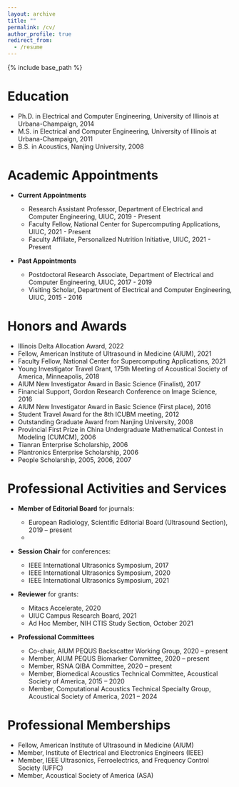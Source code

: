 ```yaml
---
layout: archive
title: ""
permalink: /cv/
author_profile: true
redirect_from:
  - /resume
---
```


{% include base_path %}

Education
======
* Ph.D. in Electrical and Computer Engineering, University of Illinois at Urbana-Champaign, 2014
* M.S. in Electrical and Computer Engineering, University of Illinois at Urbana-Champaign, 2011
* B.S. in Acoustics, Nanjing University, 2008

Academic Appointments
======
- **Current Appointments**
  * Research Assistant Professor, Department of Electrical and Computer Engineering, UIUC, 2019 - Present
  * Faculty Fellow, National Center for Supercomputing Applications, UIUC, 2021 - Present
  * Faculty Affiliate, Personalized Nutrition Initiative, UIUC, 2021 - Present

- **Past Appointments**
  * Postdoctoral Research Associate, Department of Electrical and Computer Engineering, UIUC, 2017 - 2019
  * Visiting Scholar, Department of Electrical and Computer Engineering, UIUC, 2015 - 2016

Honors and Awards
======
* Illinois Delta Allocation Award, 2022
* Fellow, American Institute of Ultrasound in Medicine (AIUM), 2021
* Faculty Fellow, National Center for Supercomputing Applications, 2021
* Young Investigator Travel Grant, 175th Meeting of Acoustical Society of America, Minneapolis, 2018
* AIUM New Investigator Award in Basic Science (Finalist), 2017
* Financial Support, Gordon Research Conference on Image Science, 2016
* AIUM New Investigator Award in Basic Science (First place), 2016
* Student Travel Award for the 8th ICUBM meeting, 2012
* Outstanding Graduate Award from Nanjing University, 2008
* Provincial First Prize in China Undergraduate Mathematical Contest in Modeling (CUMCM), 2006
* Tianran Enterprise Scholarship, 2006
* Plantronics Enterprise Scholarship, 2006
* People Scholarship, 2005, 2006, 2007

Professional Activities and Services
======
- **Member of Editorial Board** for journals:
  * European Radiology, Scientific Editorial Board (Ultrasound Section), 2019 – present
  *

- **Session Chair** for conferences:
  * IEEE International Ultrasonics Symposium, 2017
  * IEEE International Ultrasonics Symposium, 2020
  * IEEE International Ultrasonics Symposium, 2021

- **Reviewer** for grants:
  * Mitacs Accelerate, 2020
  * UIUC Campus Research Board, 2021
  * Ad Hoc Member, NIH CTIS Study Section, October 2021

- **Professional Committees**
  * Co-chair, AIUM PEQUS Backscatter Working Group, 2020 – present
  * Member, AIUM PEQUS Biomarker Committee, 2020 – present
  * Member, RSNA QIBA Committee, 2020 – present
  * Member, Biomedical Acoustics Technical Committee, Acoustical Society of America, 2015 – 2020
  * Member, Computational Acoustics Technical Specialty Group, Acoustical Society of America, 2021 – 2024

Professional Memberships
======
* Fellow, American Institute of Ultrasound in Medicine (AIUM) 
* Member, Institute of Electrical and Electronics Engineers (IEEE) 
* Member, IEEE Ultrasonics, Ferroelectrics, and Frequency Control Society (UFFC) 
* Member, Acoustical Society of America (ASA) 
